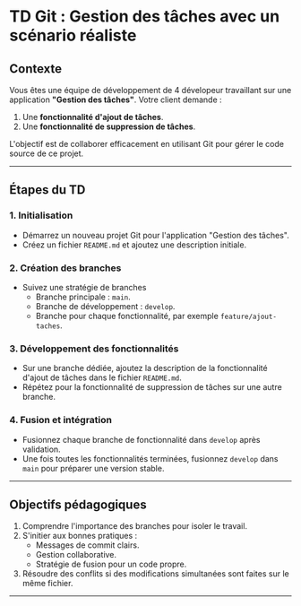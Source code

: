 # TD Git : Gestion des tâches avec un scénario réaliste

## **Contexte**

Vous êtes une équipe de développement de 4 dévelopeur travaillant sur une application **"Gestion des tâches"**. Votre client demande :

1. Une **fonctionnalité d'ajout de tâches**.  
2. Une **fonctionnalité de suppression de tâches**.  

L'objectif est de collaborer efficacement en utilisant Git pour gérer le code source de ce projet.

---

## **Étapes du TD**

### 1. Initialisation

- Démarrez un nouveau projet Git pour l'application "Gestion des tâches".
- Créez un fichier `README.md` et ajoutez une description initiale.

### 2. Création des branches

- Suivez une stratégie de branches
  - Branche principale : `main`.
  - Branche de développement : `develop`.
  - Branche pour chaque fonctionnalité, par exemple `feature/ajout-taches`.

### 3. Développement des fonctionnalités

- Sur une branche dédiée, ajoutez la description de la fonctionnalité d'ajout de tâches dans le fichier `README.md`.
- Répétez pour la fonctionnalité de suppression de tâches sur une autre branche.

### 4. Fusion et intégration

- Fusionnez chaque branche de fonctionnalité dans `develop` après validation.
- Une fois toutes les fonctionnalités terminées, fusionnez `develop` dans `main` pour préparer une version stable.

---

## **Objectifs pédagogiques**

1. Comprendre l'importance des branches pour isoler le travail.
2. S'initier aux bonnes pratiques :
   - Messages de commit clairs.
   - Gestion collaborative.
   - Stratégie de fusion pour un code propre.
3. Résoudre des conflits si des modifications simultanées sont faites sur le même fichier.

---
